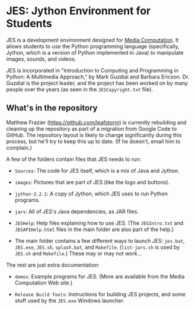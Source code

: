 JES: Jython Environment for Students
====================================
JES is a development environment designed for [Media Computation][].
It allows students to use the Python programming language (specifically,
Jython, which is a version of Python implemented in Java) to manipulate
images, sounds, and videos.

[Media Computation]: http://coweb.cc.gatech.edu/mediaComp-teach

JES is incorporated in "Introduction to Computing and Programming in Python:
A Multimedia Approach," by Mark Guzdial and Barbara Ericson. Dr. Guzdial
is the project leader, and the project has been worked on by many people
over the years (as seen in the `JESCopyright.txt` file).


What's in the repository
------------------------
Matthew Frazier (<https://github.com/leafstorm>) is currently rebuilding
and cleaning up the repository as part of a migration from Google Code to
GitHub. The repository layout is likely to change significantly during this
process, but he'll try to keep this up to date. (If he doesn't, email him to
complain.)

A few of the folders contain files that JES needs to run:

* `Sources`: The code for JES itself, which is a mix of Java and Jython.

* `images`: Pictures that are part of JES (like the logo and buttons).

* `jython-2.2.1`: A copy of Jython, which JES uses to run Python programs.

* `jars`: All of JES's Java dependencies, as JAR files.

* `JESHelp`: Help files explaining how to use JES.
  (The `JESIntro.txt` and `JESAPIHelp.html` files in the main folder
  are also part of the help.)

* The main folder contains a few different ways to launch JES:
  `jes.bat`, `JES.exe`, `JES.sh`, `splash.bat`, and `Makefile`.
  (`list-jars.sh` is used by `JES.sh` and `Makefile`.)
  These may or may not work...

The rest are just extra documentation:

* `demos`: Example programs for JES. (More are available from the Media
  Computation Web site.)

* `Release Build Tools`: Instructions for building JES projects,
  and some stuff used by the `JES.exe` Windows launcher.

